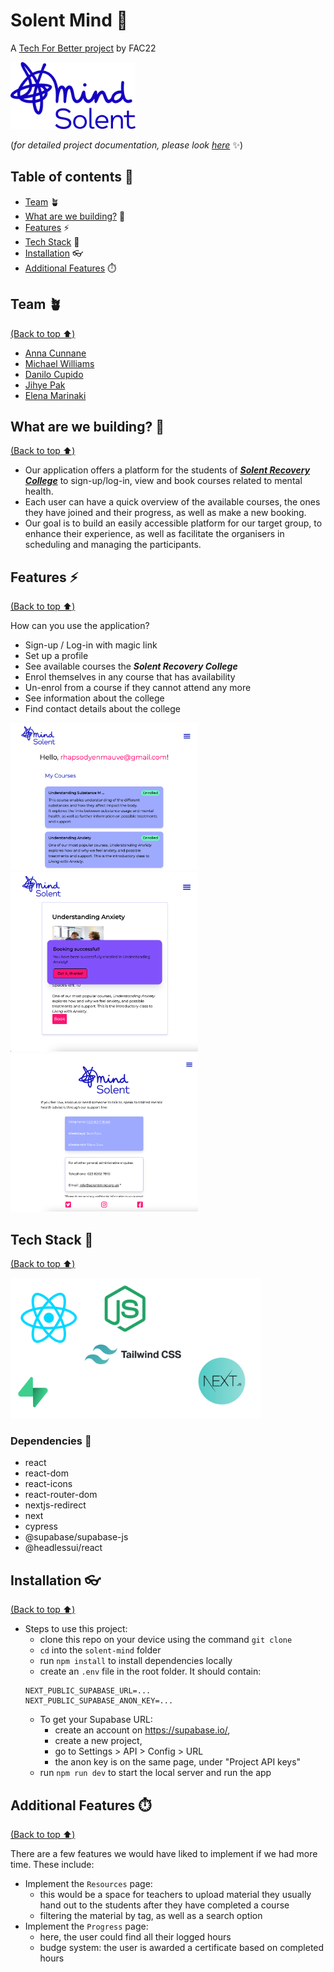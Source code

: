 # Solent Mind 🧠

A [Tech For Better project](https://www.foundersandcoders.com/tech-for-better/) by FAC22

<img src='./public/logo/solent.png' width=200>

(_for detailed project documentation, please look [here](Documentation.md)_ ✨)

## Table of contents 🔖

- [Team](#team) 🪴
- [What are we building?](#what-are-we-building) 🧱
- [Features](#features) ⚡️
- [Tech Stack](#tech-stack) 🥞
- [Installation](#installation) 👓
- [Additional Features](#additional-features) ⏱️

## Team 🪴

[(Back to top ⬆️)](#table-of-contents)

- [Anna Cunnane](https://github.com/Moggach)
- [Michael Williams](https://github.com/MJOW1999)
- [Danilo Cupido](https://github.com/danilo-cupido)
- [Jihye Pak](https://github.com/jijip41)
- [Elena Marinaki](https://github.com/elenamarinaki)

## What are we building? 🧱

[(Back to top ⬆️)](#table-of-contents)

- Our application offers a platform for the students of [_**Solent Recovery College**_](https://www.solentmind.org.uk/) to sign-up/log-in, view and book courses related to mental health.
- Each user can have a quick overview of the available courses, the ones they have joined and their progress, as well as make a new booking.
- Our goal is to build an easily accessible platform for our target group, to enhance their experience, as well as facilitate the organisers in scheduling and managing the participants.

## Features ⚡️

[(Back to top ⬆️)](#table-of-contents)

How can you use the application?

- Sign-up / Log-in with magic link
- Set up a profile
- See available courses the _**Solent Recovery College**_
- Enrol themselves in any course that has availability
- Un-enrol from a course if they cannot attend any more
- See information about the college
- Find contact details about the college

<img src='./images/myCourses.png' width=300>
<img src='./images/bookingModal.png' width=300>
<img src='./images/contactPage.png' width=300>

## Tech Stack 🥞

[(Back to top ⬆️)](#table-of-contents)

<img src='./images/tech_stack.png' width=400>

### Dependencies 🔗

- react
- react-dom
- react-icons
- react-router-dom
- nextjs-redirect
- next
- cypress
- @supabase/supabase-js
- @headlessui/react

## Installation 👓

[(Back to top ⬆️)](#table-of-contents)

- Steps to use this project:
  - clone this repo on your device using the command `git clone`
  - `cd` into the `solent-mind` folder
  - run `npm install` to install dependencies locally
  - create an `.env` file in the root folder. It should contain:
  ```
  NEXT_PUBLIC_SUPABASE_URL=...
  NEXT_PUBLIC_SUPABASE_ANON_KEY=...
  ```
  - To get your Supabase URL:
    - create an account on https://supabase.io/,
    - create a new project,
    - go to Settings > API > Config > URL
    - the anon key is on the same page, under "Project API keys"
  - run `npm run dev` to start the local server and run the app

## Additional Features ⏱️

[(Back to top ⬆️)](#table-of-contents)

There are a few features we would have liked to implement if we had more time. These include:

- Implement the `Resources` page:
  - this would be a space for teachers to upload material they usually hand out to the students after they have completed a course
  - filtering the material by tag, as well as a search option
- Implement the `Progress` page:
  - here, the user could find all their logged hours
  - budge system: the user is awarded a certificate based on completed hours
